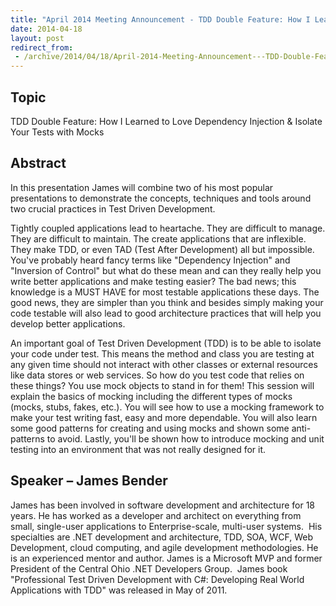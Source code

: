 ```yaml
---
title: "April 2014 Meeting Announcement - TDD Double Feature: How I Learned to Love Dependency Injection &amp; Isolate Your Tests with Mocks"
date: 2014-04-18
layout: post
redirect_from:
 - /archive/2014/04/18/April-2014-Meeting-Announcement---TDD-Double-Feature-How-I.aspx/index.html
---
```


## Topic

TDD Double Feature: How I Learned to Love Dependency Injection & Isolate Your Tests with Mocks

## Abstract

In this presentation James will combine two of his most popular presentations to demonstrate the concepts, techniques and tools around two crucial practices in Test Driven Development.

Tightly coupled applications lead to heartache. They are difficult to manage. They are difficult to maintain. The create applications that are inflexible. They make TDD, or even TAD (Test After Development) all but impossible. You've probably heard fancy terms like "Dependency Injection" and "Inversion of Control" but what do these mean and can they really help you write better applications and make testing easier? The bad news; this knowledge is a MUST HAVE for most testable applications these days. The good news, they are simpler than you think and besides simply making your code testable will also lead to good architecture practices that will help you develop better applications.

An important goal of Test Driven Development (TDD) is to be able to isolate your code under test. This means the method and class you are testing at any given time should not interact with other classes or external resources like data stores or web services. So how do you test code that relies on these things? You use mock objects to stand in for them! This session will explain the basics of mocking including the different types of mocks (mocks, stubs, fakes, etc.). You will see how to use a mocking framework to make your test writing fast, easy and more dependable. You will also learn some good patterns for creating and using mocks and shown some anti-patterns to avoid. Lastly, you'll be shown how to introduce mocking and unit testing into an environment that was not really designed for it.

## Speaker – James Bender

James has been involved in software development and architecture for 18 years. He has worked as a developer and architect on everything from small, single-user applications to Enterprise-scale, multi-user systems.  His specialties are .NET development and architecture, TDD, SOA, WCF, Web Development, cloud computing, and agile development methodologies. He is an experienced mentor and author. James is a Microsoft MVP and former President of the Central Ohio .NET Developers Group.  James book "Professional Test Driven Development with C#: Developing Real World Applications with TDD" was released in May of 2011.